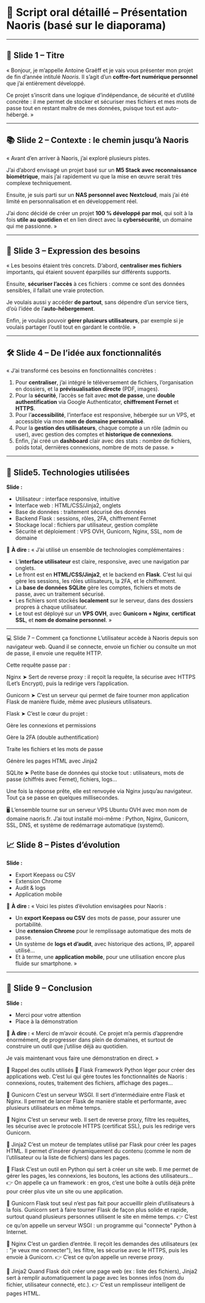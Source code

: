 # 🎤 Script oral détaillé – Présentation Naoris (basé sur le diaporama)

---

## 🧾 Slide 1 – Titre

« Bonjour, je m’appelle Antoine Graëff et je vais vous présenter mon projet de fin d’année intitulé *Naoris*. Il s’agit d’un **coffre-fort numérique personnel** que j’ai entièrement développé.

Ce projet s’inscrit dans une logique d’indépendance, de sécurité et d’utilité concrète : il me permet de stocker et sécuriser mes fichiers et mes mots de passe tout en restant maître de mes données, puisque tout est auto-hébergé. »

---

## 📚 Slide 2 – Contexte : le chemin jusqu’à Naoris

« Avant d’en arriver à Naoris, j’ai exploré plusieurs pistes.

J’ai d’abord envisagé un projet basé sur un **M5 Stack avec reconnaissance biométrique**, mais j’ai rapidement vu que la mise en œuvre serait très complexe techniquement.

Ensuite, je suis parti sur un **NAS personnel avec Nextcloud**, mais j’ai été limité en personnalisation et en développement réel.

J’ai donc décidé de créer un projet **100 % développé par moi**, qui soit à la fois **utile au quotidien** et en lien direct avec la **cybersécurité**, un domaine qui me passionne. »

---

## 🧠 Slide 3 – Expression des besoins

« Les besoins étaient très concrets. D’abord, **centraliser mes fichiers** importants, qui étaient souvent éparpillés sur différents supports.

Ensuite, **sécuriser l’accès** à ces fichiers : comme ce sont des données sensibles, il fallait une vraie protection.

Je voulais aussi y accéder **de partout**, sans dépendre d’un service tiers, d’où l’idée de l’**auto-hébergement**.

Enfin, je voulais pouvoir **gérer plusieurs utilisateurs**, par exemple si je voulais partager l’outil tout en gardant le contrôle. »

---

## 🛠️ Slide 4 – De l’idée aux fonctionnalités

« J’ai transformé ces besoins en fonctionnalités concrètes :

1. Pour **centraliser**, j’ai intégré le téléversement de fichiers, l’organisation en dossiers, et la **prévisualisation directe** (PDF, images).
2. Pour la **sécurité**, l’accès se fait avec **mot de passe**, une **double authentification** via Google Authenticator, **chiffrement Fernet** et **HTTPS**.
3. Pour l’**accessibilité**, l’interface est responsive, hébergée sur un VPS, et accessible via mon **nom de domaine personnalisé**.
4. Pour la **gestion des utilisateurs**, chaque compte a un rôle (admin ou user), avec gestion des comptes et **historique de connexions**.
5. Enfin, j’ai créé un **dashboard** clair avec des stats : nombre de fichiers, poids total, dernières connexions, nombre de mots de passe. »

---
## 🧱 Slide5. Technologies utilisées

**Slide :**

* Utilisateur : interface responsive, intuitive
* Interface web : HTML/CSS/Jinja2, onglets
* Base de données : traitement sécurisé des données
* Backend Flask : sessions, rôles, 2FA, chiffrement Fernet
* Stockage local : fichiers par utilisateur, gestion complète
* Sécurité et déploiement : VPS OVH, Gunicorn, Nginx, SSL, nom de domaine

🎤 **À dire :**
« J’ai utilisé un ensemble de technologies complémentaires :

* L’**interface utilisateur** est claire, responsive, avec une navigation par onglets.
* Le front est en **HTML/CSS/Jinja2**, et le backend en **Flask**. C’est lui qui gère les sessions, les rôles utilisateurs, la 2FA, et le chiffrement.
* La **base de données SQLite** gère les comptes, fichiers et mots de passe, avec un traitement sécurisé.
* Les fichiers sont stockés **localement** sur le serveur, dans des dossiers propres à chaque utilisateur.
* Le tout est déployé sur un **VPS OVH**, avec **Gunicorn + Nginx**, **certificat SSL**, et **nom de domaine personnel**. »

---

💻 Slide 7 – Comment ça fonctionne
L’utilisateur accède à Naoris depuis son navigateur web. Quand il se connecte, envoie un fichier ou consulte un mot de passe, il envoie une requête HTTP.

Cette requête passe par :

Nginx
➤ Sert de reverse proxy : il reçoit la requête, la sécurise avec HTTPS (Let’s Encrypt), puis la redirige vers l’application.

Gunicorn
➤ C’est un serveur qui permet de faire tourner mon application Flask de manière fluide, même avec plusieurs utilisateurs.

Flask
➤ C’est le cœur du projet :

Gère les connexions et permissions

Gère la 2FA (double authentification)

Traite les fichiers et les mots de passe

Génère les pages HTML avec Jinja2

SQLite
➤ Petite base de données qui stocke tout : utilisateurs, mots de passe (chiffrés avec Fernet), fichiers, logs...

Une fois la réponse prête, elle est renvoyée via Nginx jusqu’au navigateur. Tout ça se passe en quelques millisecondes.

🖥️ L’ensemble tourne sur un serveur VPS Ubuntu OVH avec mon nom de domaine naoris.fr. J’ai tout installé moi-même : Python, Nginx, Gunicorn, SSL, DNS, et système de redémarrage automatique (systemd).




## 📈 Slide 8 – Pistes d’évolution

**Slide :**

* Export Keepass ou CSV
* Extension Chrome
* Audit & logs
* Application mobile

🎤 **À dire :**
« Voici les pistes d’évolution envisagées pour Naoris :

* Un **export Keepass ou CSV** des mots de passe, pour assurer une portabilité.
* Une **extension Chrome** pour le remplissage automatique des mots de passe.
* Un système de **logs et d’audit**, avec historique des actions, IP, appareil utilisé…
* Et à terme, une **application mobile**, pour une utilisation encore plus fluide sur smartphone. »

---

## 🙏 Slide 9 – Conclusion

**Slide :**

* Merci pour votre attention
* Place à la démonstration

🎤 **À dire :**
« Merci de m’avoir écouté. Ce projet m’a permis d’apprendre énormément, de progresser dans plein de domaines, et surtout de construire un outil que j’utilise déjà au quotidien.

Je vais maintenant vous faire une démonstration en direct. »


🧠 Rappel des outils utilisés
🔹 Flask
Framework Python léger pour créer des applications web.
C’est lui qui gère toutes les fonctionnalités de Naoris : connexions, routes, traitement des fichiers, affichage des pages…

🔹 Gunicorn
C’est un serveur WSGI. Il sert d’intermédiaire entre Flask et Nginx.
Il permet de lancer Flask de manière stable et performante, avec plusieurs utilisateurs en même temps.

🔹 Nginx
C’est un serveur web.
Il sert de reverse proxy, filtre les requêtes, les sécurise avec le protocole HTTPS (certificat SSL), puis les redirige vers Gunicorn.

🔹 Jinja2
C’est un moteur de templates utilisé par Flask pour créer les pages HTML.
Il permet d’insérer dynamiquement du contenu (comme le nom de l’utilisateur ou la liste de fichiers) dans les pages.

🔹 Flask
C’est un outil en Python qui sert à créer un site web.
Il me permet de gérer les pages, les connexions, les boutons, les actions des utilisateurs...
👉 On appelle ça un framework : en gros, c’est une boîte à outils déjà prête pour créer plus vite un site ou une application.

🔹 Gunicorn
Flask tout seul n’est pas fait pour accueillir plein d’utilisateurs à la fois.
Gunicorn sert à faire tourner Flask de façon plus solide et rapide, surtout quand plusieurs personnes utilisent le site en même temps.
👉 C’est ce qu’on appelle un serveur WSGI : un programme qui "connecte" Python à Internet.

🔹 Nginx
C’est un gardien d’entrée. Il reçoit les demandes des utilisateurs (ex : "je veux me connecter"), les filtre, les sécurise avec le HTTPS, puis les envoie à Gunicorn.
👉 C’est ce qu’on appelle un reverse proxy.

🔹 Jinja2
Quand Flask doit créer une page web (ex : liste des fichiers), Jinja2 sert à remplir automatiquement la page avec les bonnes infos (nom du fichier, utilisateur connecté, etc.).
👉 C’est un remplisseur intelligent de pages HTML.

